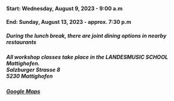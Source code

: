 #### Start: Wednesday, August 9, 2023 - 9:00 a.m
#### End: Sunday, August 13, 2023 - approx. 7:30 p.m

##### During the lunch break, there are joint dining options in nearby restaurants

##### All workshop classes take place in the LANDESMUSIC SCHOOL Mattighofen.<br>Salzburger Strasse 8<br>5230 Mattighofen
##### <a href="https://www.google.com/maps/place/Landesmusikschule/@48.1004375,13.1502182,18z/data=!4m5!3m4!1s0x47742568edba74c3:0x83b971c265914afc!8m2!3d48.1004904!4d13.1512641?hl=de" target="_blank">Google Maps</a>

<br>